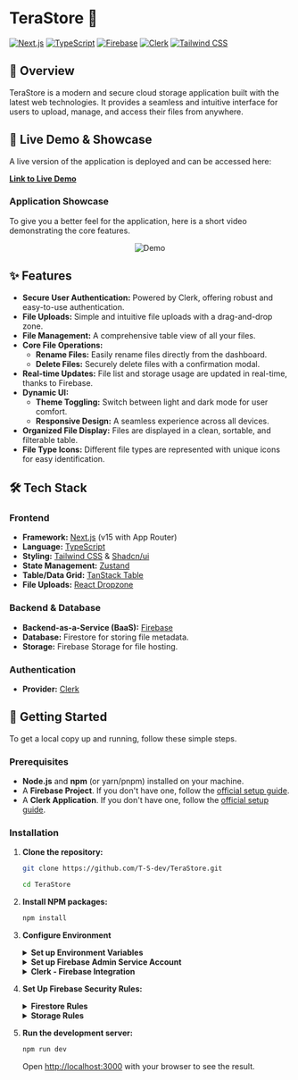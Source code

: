 # TeraStore 📂

[![Next.js](https://img.shields.io/badge/Next.js-000000?style=for-the-badge&logo=nextdotjs&logoColor=white)](https://nextjs.org/)
[![TypeScript](https://img.shields.io/badge/TypeScript-3178C6?style=for-the-badge&logo=typescript&logoColor=white)](https://www.typescriptlang.org/)
[![Firebase](https://img.shields.io/badge/Firebase-FFCA28?style=for-the-badge&logo=firebase&logoColor=black)](https://firebase.google.com/)
[![Clerk](https://img.shields.io/badge/Clerk-6C47FF?style=for-the-badge&logo=clerk&logoColor=white)](https://clerk.com/)
[![Tailwind CSS](https://img.shields.io/badge/Tailwind_CSS-38B2AC?style=for-the-badge&logo=tailwind-css&logoColor=white)](https://tailwindcss.com/)

## 🎯 Overview

TeraStore is a modern and secure cloud storage application built with the latest web technologies. It provides a seamless and intuitive interface for users to upload, manage, and access their files from anywhere.

## 🎥 Live Demo & Showcase

A live version of the application is deployed and can be accessed here:

**[Link to Live Demo]()**

### Application Showcase

To give you a better feel for the application, here is a short video demonstrating the core features.

<div align="center">

![Demo](https://github.com/user-attachments/assets/f786050f-5f16-40e6-ab58-3c29238c232e)

</div>

## ✨ Features

- **Secure User Authentication:** Powered by Clerk, offering robust and easy-to-use authentication.
- **File Uploads:** Simple and intuitive file uploads with a drag-and-drop zone.
- **File Management:** A comprehensive table view of all your files.
- **Core File Operations:**
  - **Rename Files:** Easily rename files directly from the dashboard.
  - **Delete Files:** Securely delete files with a confirmation modal.
- **Real-time Updates:** File list and storage usage are updated in real-time, thanks to Firebase.
- **Dynamic UI:**
  - **Theme Toggling:** Switch between light and dark mode for user comfort.
  - **Responsive Design:** A seamless experience across all devices.
- **Organized File Display:** Files are displayed in a clean, sortable, and filterable table.
- **File Type Icons:** Different file types are represented with unique icons for easy identification.

## 🛠️ Tech Stack

### Frontend

- **Framework:** [Next.js](https://nextjs.org/) (v15 with App Router)
- **Language:** [TypeScript](https://www.typescriptlang.org/)
- **Styling:** [Tailwind CSS](https://tailwindcss.com/) & [Shadcn/ui](https://ui.shadcn.com/)
- **State Management:** [Zustand](https://github.com/pmndrs/zustand)
- **Table/Data Grid:** [TanStack Table](https://tanstack.com/table/v8)
- **File Uploads:** [React Dropzone](https://react-dropzone.js.org/)

### Backend & Database

- **Backend-as-a-Service (BaaS):** [Firebase](https://firebase.google.com/)
- **Database:** Firestore for storing file metadata.
- **Storage:** Firebase Storage for file hosting.

### Authentication

- **Provider:** [Clerk](https://clerk.com/)

## 🚀 Getting Started

To get a local copy up and running, follow these simple steps.

### Prerequisites

- **Node.js** and **npm** (or yarn/pnpm) installed on your machine.
- A **Firebase Project**. If you don't have one, follow the [official setup guide](https://firebase.google.com/docs/web/setup).
- A **Clerk Application**. If you don't have one, follow the [official setup guide](https://clerk.com/docs/quickstarts/setup-clerk).

### Installation

1.  **Clone the repository:**

    ```sh
    git clone https://github.com/T-S-dev/TeraStore.git

    cd TeraStore
    ```

2.  **Install NPM packages:**

    ```sh
    npm install
    ```

3.  **Configure Environment**

    <details> 
    <summary><strong>Set up Environment Variables</strong></summary>

    - Create a file named `.env.local` in the root of the project and add the following, replacing the values with your own keys from your Clerk and Firebase dashboards.

      ```env
      # Clerk Environment Variables

      NEXT_PUBLIC_CLERK_PUBLISHABLE_KEY=
      CLERK_SECRET_KEY=

      NEXT_PUBLIC_CLERK_SIGN_IN_URL=/sign-in
      NEXT_PUBLIC_CLERK_SIGN_UP_URL=/sign-up

      # Firebase Environment Variables
      NEXT_PUBLIC_FIREBASE_API_KEY=
      NEXT_PUBLIC_FIREBASE_AUTH_DOMAIN=
      NEXT_PUBLIC_FIREBASE_PROJECT_ID=
      NEXT_PUBLIC_FIREBASE_STORAGE_BUCKET=
      NEXT_PUBLIC_FIREBASE_MESSAGING_SENDER_ID=
      NEXT_PUBLIC_FIREBASE_APP_ID=
      ```

    </details>

    <details> 
    <summary><strong>Set up Firebase Admin Service Account</strong></summary>

    1.  In your Firebase Project Console, go to **Project settings** ⚙️ -> **Service accounts**.

    2.  Click **"Generate new private key"** and rename the downloaded file to `firebase_service_key.json`.
    3.  Place this file in the **root directory** of your project.
        > ⚠️ CRITICAL: This file is a secret and should NEVER be committed to Git. It has already been added to `.gitignore`

    </details>

    <details> 
    <summary><strong>Clerk - Firebase Integration</strong></summary>

    - Enable Firebase Integration with Clerk, walkthrough can be found at [Official Clerk Firebase Integration Guide](https://clerk.com/docs/integrations/databases/firebase)

    </details>

4.  **Set Up Firebase Security Rules:**

    <details> 
    <summary><strong>Firestore Rules</strong></summary>

    1.  Navigate to the Firestore Database section, then select the Rules tab.

    2.  Paste the following rules into the editor and click Publish.
        ```
        rules_version = '2';
        
        service cloud.firestore {
          match /databases/{database}/documents {
            // Allow users to read and write only their own documents
            match /users/{userId}/{allPaths=**} {
              allow read, write: if request.auth != null && request.auth.uid == userId;
            }
          }
        }
        ```

    </details>

    <details> 
    <summary><strong>Storage Rules</strong></summary>

    1.  Navigate to the Firestore Database section, then select the Rules tab.

    2.  Paste the following rules into the editor and click Publish.
        ```
        rules_version = '2';

        service firebase.storage {
          match /b/{bucket}/o {
            match /users/{userId}/{allPaths=**} {
              allow read, delete: if request.auth != null && request.auth.uid == userId;
              allow write: if request.resource.size <= 20 * 1024 * 1024 && request.auth != null && request.auth.uid == userId;
            }
          }
        }
        ```

    </details>

5.  **Run the development server:**

    ```sh
    npm run dev
    ```

    Open [http://localhost:3000](http://localhost:3000) with your browser to see the result.
